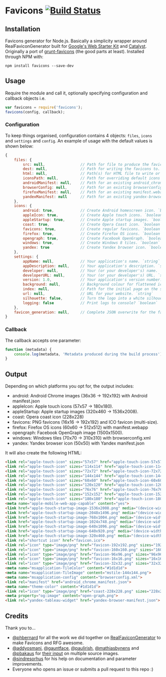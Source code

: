 # Favicons [![Build Status](https://travis-ci.org/haydenbleasel/favicons.svg?branch=master)](https://travis-ci.org/haydenbleasel/favicons)

## Installation

Favicons generator for Node.js. Basically a simplicity wrapper around RealFaviconGenerator built for [Google's Web Starter Kit](https://github.com/google/web-starter-kit) and [Catalyst](https://github.com/haydenbleasel/catalyst). Originally a port of [grunt-favicons](https://github.com/gleero/grunt-favicons/) (the good parts at least). Installed through NPM with:

    npm install favicons --save-dev

## Usage

Require the module and call it, optionally specifying configuration and callback objects i.e.

```js
var favicons = require('favicons');
favicons(config, callback);
```

### Configuration

To keep things organised, configuration contains 4 objects: `files`, `icons` and `settings` and `config`. An example of usage with the default values is shown below:

```js
{
    files: {
        src: null,                // Path for file to produce the favicons. `string`
        dest: null,               // Path for writing the favicons to. `string`
        html: null,               // Path(s) for HTML file to write or append metadata. `string` or `array`
        iconsPath: null,          // Path for overriding default icons path. `string`
        androidManifest: null,    // Path for an existing android_chrome_manifest.json. `string`
        browserConfig: null,      // Path for an existing browserconfig.xml. `string`
        firefoxManifest: null,    // Path for an existing manifest.webapp. `string`
        yandexManifest: null      // Path for an existing yandex-browser-manifest.json. `string`
    },
    icons: {
        android: true,            // Create Android homescreen icon. `boolean`
        appleIcon: true,          // Create Apple touch icons. `boolean`
        appleStartup: true,       // Create Apple startup images. `boolean`
        coast: true,              // Create Opera Coast icon. `boolean`
        favicons: true,           // Create regular favicons. `boolean`
        firefox: true,            // Create Firefox OS icons. `boolean`
        opengraph: true,          // Create Facebook OpenGraph. `boolean`
        windows: true,            // Create Windows 8 tiles. `boolean`
        yandex: true              // Create Yandex browser icon. `boolean`
    },
    settings: {
        appName: null,            // Your application's name. `string`
        appDescription: null,     // Your application's description. `string`
        developer: null,          // Your (or your developer's) name. `string`
        developerURL: null,       // Your (or your developer's) URL. `string`
        version: 1.0,             // Your application's version number. `number`
        background: null,         // Background colour for flattened icons. `string`
        index: null,              // Path for the initial page on the site. `string`
        url: null,                // URL for your website. `string`
        silhouette: false,        // Turn the logo into a white silhouette for Windows 8. `boolean`
        logging: false            // Print logs to console? `boolean`
    },
    favicon_generation: null,     // Complete JSON overwrite for the favicon_generation object. `object`
}
```

### Callback

The callback accepts one parameter:

```js
function (metadata) {
    console.log(metadata, 'Metadata produced during the build process');
}
```

## Output

Depending on which platforms you opt for, the output includes:

- android: Android Chrome images (36x36 -> 192x192) with Android manifest.json
- appleIcon: Apple touch icons (57x57 -> 180x180).
- appleStartup: Apple startup images (320x460 -> 1536x2008).
- coast: Opera coast icon (228x228)
- favicons: PNG favicons (16x16 -> 192x192) and ICO favicon (multi-size).
- firefox: Firefox OS icons (60x60 -> 512x512) with manifest.webapp
- opengraph: Facebook OpenGraph image (1500x1500).
- windows: Windows tiles (70x70 -> 310x310) with browserconfig.xml
- yandex: Yandex browser icon (50x50) with Yandex manifest.json

It will also create the following HTML:

```html
<link rel="apple-touch-icon" sizes="57x57" href="apple-touch-icon-57x57.png">
<link rel="apple-touch-icon" sizes="114x114" href="apple-touch-icon-114x114.png">
<link rel="apple-touch-icon" sizes="72x72" href="apple-touch-icon-72x72.png">
<link rel="apple-touch-icon" sizes="144x144" href="apple-touch-icon-144x144.png">
<link rel="apple-touch-icon" sizes="60x60" href="apple-touch-icon-60x60.png">
<link rel="apple-touch-icon" sizes="120x120" href="apple-touch-icon-120x120.png">
<link rel="apple-touch-icon" sizes="76x76" href="apple-touch-icon-76x76.png">
<link rel="apple-touch-icon" sizes="152x152" href="apple-touch-icon-152x152.png">
<link rel="apple-touch-icon" sizes="180x180" href="apple-touch-icon-180x180.png">
<meta name="apple-mobile-web-app-capable" content="yes">
<link href="apple-touch-startup-image-1536x2008.png" media="(device-width: 768px) and (device-height: 1024px) and (orientation: portrait) and (-webkit-device-pixel-ratio: 2)" rel="apple-touch-startup-image">
<link href="apple-touch-startup-image-2048x1496.png" media="(device-width: 768px) and (device-height: 1024px) and (orientation: landscape) and (-webkit-device-pixel-ratio: 2)" rel="apple-touch-startup-image">
<link href="apple-touch-startup-image-768x1004.png" media="(device-width: 768px) and (device-height: 1024px) and (orientation: portrait) and (-webkit-device-pixel-ratio: 1)" rel="apple-touch-startup-image">
<link href="apple-touch-startup-image-1024x748.png" media="(device-width: 768px) and (device-height: 1024px) and (orientation: landscape) and (-webkit-device-pixel-ratio: 1)" rel="apple-touch-startup-image">
<link href="apple-touch-startup-image-640x1096.png" media="(device-width: 320px) and (device-height: 568px) and (-webkit-device-pixel-ratio: 2)" rel="apple-touch-startup-image">
<link href="apple-touch-startup-image-640x920.png" media="(device-width: 320px) and (device-height: 480px) and (-webkit-device-pixel-ratio: 2)" rel="apple-touch-startup-image">
<link href="apple-touch-startup-image-320x460.png" media="(device-width: 320px) and (device-height: 480px) and (-webkit-device-pixel-ratio: 1)" rel="apple-touch-startup-image">
<link rel="shortcut icon" href="favicon.ico">
<link rel="icon" type="image/png" href="favicon-192x192.png" sizes="192x192">
<link rel="icon" type="image/png" href="favicon-160x160.png" sizes="160x160">
<link rel="icon" type="image/png" href="favicon-96x96.png" sizes="96x96">
<link rel="icon" type="image/png" href="favicon-16x16.png" sizes="16x16">
<link rel="icon" type="image/png" href="favicon-32x32.png" sizes="32x32">
<meta name="msapplication-TileColor" content="#1d1d1d">
<meta name="msapplication-TileImage" content="mstile-144x144.png">
<meta name="msapplication-config" content="browserconfig.xml">
<link rel="manifest" href="android_chrome_manifest.json">
<meta name="theme-color" content="#1d1d1d">
<link rel="icon" type="image/png" href="coast-228x228.png" sizes="228x228">
<meta property="og:image" content="open-graph.png">
<link rel="yandex-tableau-widget" href="yandex-browser-manifest.json">
```

## Credits

Thank you to...

- [@phbernard](https://github.com/phbernard) for all the work we did together on [RealFaviconGenerator](https://github.com/realfavicongenerator) to make Favicons and RFG awesome.
- [@addyosmani](https://github.com/addyosmani), [@gauntface](https://github.com/gauntface), [@paulirish](https://github.com/paulirish), [@mathiasbynens](https://github.com/mathiasbynens) and [@pbakaus](https://github.com/pbakaus) for [their input](https://github.com/google/web-starter-kit/pull/442) on multiple source images.
- [@sindresorhus](https://github.com/sindresorhus) for his help on documentation and parameter improvements.
- Everyone who opens an issue or submits a pull request to this repo :)
